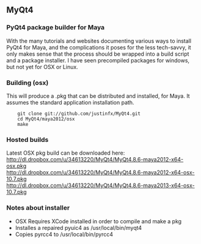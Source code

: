 ## MyQt4
### PyQt4 package builder for Maya

With the many tutorials and websites documenting various ways to install PyQt4 for Maya, and the complications it poses
for the less tech-savvy, it only makes sense that the process should be wrapped into a build script and a package installer.
I have seen precompiled packages for windows, but not yet for OSX or Linux.

### Building (osx)

This will produce a .pkg that can be distributed and installed, for Maya. It assumes the standard application installation path.

        git clone git://github.com/justinfx/MyQt4.git
        cd MyQt4/maya2012/osx
        make

### Hosted builds

Latest OSX pkg build can be downloaded here:<br>
http://dl.dropbox.com/u/34613220/MyQt4/MyQt4.8.6-maya2012-x64-osx.pkg<br>
http://dl.dropbox.com/u/34613220/MyQt4/MyQt4.8.6-maya2012-x64-osx-10.7.pkg<br>
http://dl.dropbox.com/u/34613220/MyQt4/MyQt4.8.6-maya2013-x64-osx-10.7.pkg<br>

### Notes about installer

* OSX Requires XCode installed in order to compile and make a pkg
* Installes a repaired pyuic4 as /usr/local/bin/myqt4
* Copies pyrcc4 to /usr/local/bin/pyrcc4
        

        